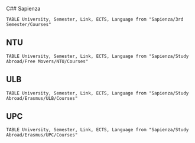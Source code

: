 C## Sapienza

```dataview
TABLE University, Semester, Link, ECTS, Language from "Sapienza/3rd Semester/Courses"
```



## NTU
```dataview
TABLE University, Semester, Link, ECTS, Language from "Sapienza/Study Abroad/Free Movers/NTU/Courses"
```


## ULB
```dataview
TABLE University, Semester, Link, ECTS, Language from "Sapienza/Study Abroad/Erasmus/ULB/Courses"
```
## UPC
```dataview
TABLE University, Semester, Link, ECTS, Language from "Sapienza/Study Abroad/Erasmus/UPC/Courses"
```



